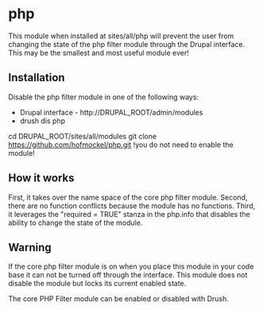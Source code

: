 php
===

This module when installed at sites/all/php will prevent the user from changing the state of the php filter module through the Drupal interface.
This may be the smallest and most useful module ever!

Installation
-------------

Disable the php filter module in one of the following ways:
* Drupal interface - http://DRUPAL_ROOT/admin/modules
* drush dis php

cd DRUPAL_ROOT/sites/all/modules
git clone https://github.com/hofmockel/php.git
!you do not need to enable the module!

How it works
-------------

First, it takes over the name space of the core php filter module.
Second, there are no function conflicts because the module has no functions.
Third, it leverages the "required = TRUE" stanza in the php.info that disables the ability to change the state of the module.

Warning
-------

If the core php filter module is on when you place this module in your code base it can not be turned off through the interface.
This module does not disable the module but locks its current enabled state.

The core PHP Filter module can be enabled or disabled with Drush.

